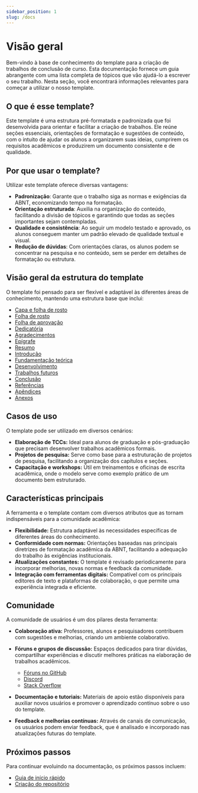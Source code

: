 ```yaml
---
sidebar_position: 1
slug: /docs
---
```


# Visão geral

Bem-vindo à base de conhecimento do template para a criação de trabalhos de conclusão de curso. Esta documentação fornece um guia abrangente com uma lista completa de tópicos que vão ajudá-lo a escrever o seu trabalho. Nesta seção, você encontrará informações relevantes para começar a utilizar o nosso template.

## O que é esse template?

Este template é uma estrutura pré-formatada e padronizada que foi desenvolvida para orientar e facilitar a criação de trabalhos. Ele reúne seções essenciais, orientações de formatação e sugestões de conteúdo, com o intuito de ajudar os alunos a organizarem suas ideias, cumprirem os requisitos acadêmicos e produzirem um documento consistente e de qualidade.

## Por que usar o template?

Utilizar este template oferece diversas vantagens:

- **Padronização**: Garante que o trabalho siga as normas e exigências da ABNT, economizando tempo na formatação.
- **Orientação estruturada**: Auxilia na organização do conteúdo, facilitando a divisão de tópicos e garantindo que todas as seções importantes sejam contempladas.
- **Qualidade e consistência**: Ao seguir um modelo testado e aprovado, os alunos conseguem manter um padrão elevado de qualidade textual e visual.
- **Redução de dúvidas**: Com orientações claras, os alunos podem se concentrar na pesquisa e no conteúdo, sem se perder em detalhes de formatação ou estrutura.

## Visão geral da estrutura do template

O template foi pensado para ser flexível e adaptável às diferentes áreas de conhecimento, mantendo uma estrutura base que inclui:

- [Capa e folha de rosto](criando-uma-apresentacao/capa)
- [Folha de rosto](criando-um-documento/elementos-pre-textuais/folha-de-rosto)
- [Folha de aprovação](criando-um-documento/elementos-pre-textuais/folha-de-aprovacao)
- [Dedicatória](criando-um-documento/elementos-pre-textuais/dedicatoria)
- [Agradecimentos](criando-um-documento/elementos-pre-textuais/agradecimentos)
- [Epígrafe](criando-um-documento/elementos-pre-textuais/epigrafe)
- [Resumo](criando-um-documento/elementos-pre-textuais/resumo)
- [Introdução](criando-um-documento/elementos-pos-textuais/introducoo)
- [Fundamentação teórica](criando-um-documento/elementos-pos-textuais/fundamentacao-teorica)
- [Desenvolvimento](criando-um-documento/elementos-pos-textuais/desenvolvimento)
- [Trabalhos futuros](criando-um-documento/elementos-pos-textuais/trabalhos-futuros)
- [Conclusão](criando-um-documento/elementos-pos-textuais/conclusao)
- [Referências](criando-um-documento/elementos-pos-textuais/referencias)
- [Apêndices](criando-um-documento/elementos-pos-textuais/apendices)
- [Anexos](criando-um-documento/elementos-pos-textuais/anexos)

## Casos de uso

O template pode ser utilizado em diversos cenários:

- **Elaboração de TCCs:** Ideal para alunos de graduação e pós-graduação que precisam desenvolver trabalhos acadêmicos formais.
- **Projetos de pesquisa:** Serve como base para a estruturação de projetos de pesquisa, facilitando a organização dos capítulos e seções.
- **Capacitação e workshops:** Útil em treinamentos e oficinas de escrita acadêmica, onde o modelo serve como exemplo prático de um documento bem estruturado.

## Características principais

A ferramenta e o template contam com diversos atributos que as tornam indispensáveis para a comunidade acadêmica:

- **Flexibilidade:** Estrutura adaptável às necessidades específicas de diferentes áreas do conhecimento.
- **Conformidade com normas:** Orientações baseadas nas principais diretrizes de formatação acadêmica da ABNT, facilitando a adequação do trabalho às exigências institucionais.
- **Atualizações constantes:** O template é revisado periodicamente para incorporar melhorias, novas normas e feedback da comunidade.
- **Integração com ferramentas digitais:** Compatível com os principais editores de texto e plataformas de colaboração, o que permite uma experiência integrada e eficiente.

## Comunidade

A comunidade de usuários é um dos pilares desta ferramenta:

- **Colaboração ativa:** Professores, alunos e pesquisadores contribuem com sugestões e melhorias, criando um ambiente colaborativo.

- **Fóruns e grupos de discussão:** Espaços dedicados para tirar dúvidas, compartilhar experiências e discutir melhores práticas na elaboração de trabalhos acadêmicos.
  - [Fóruns no GitHub](https://github.com/ReinanHS/limarka-template-tcc/discussions)
  - [Discord](https://discordapp.com/invite/limarka)
  - [Stack Overflow](https://stackoverflow.com/questions/tagged/limarka)
- **Documentação e tutoriais:** Materiais de apoio estão disponíveis para auxiliar novos usuários e promover o aprendizado contínuo sobre o uso do template.
- **Feedback e melhorias contínuas:** Através de canais de comunicação, os usuários podem enviar feedback, que é analisado e incorporado nas atualizações futuras do template.

## Próximos passos

Para continuar evoluindo na documentação, os próximos passos incluem:

- [Guia de início rápido](comecando/guia-de-inicio-rapido)
- [Criação do repositório](configuracao-do-ambiente/criacao-do-repositorio)
